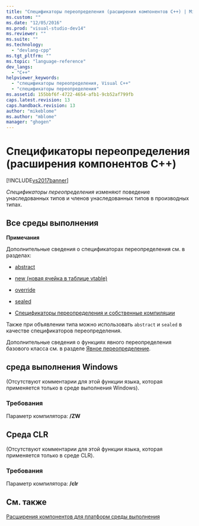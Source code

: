 ```yaml
---
title: "Спецификаторы переопределения (расширения компонентов C++) | Microsoft Docs"
ms.custom: ""
ms.date: "12/05/2016"
ms.prod: "visual-studio-dev14"
ms.reviewer: ""
ms.suite: ""
ms.technology: 
  - "devlang-cpp"
ms.tgt_pltfrm: ""
ms.topic: "language-reference"
dev_langs: 
  - "C++"
helpviewer_keywords: 
  - "спецификаторы переопределения, Visual C++"
  - "спецификаторы переопределения"
ms.assetid: 155bbf6f-4722-4654-afb1-9cb52af799fb
caps.latest.revision: 13
caps.handback.revision: 13
author: "mikeblome"
ms.author: "mblome"
manager: "ghogen"
---
```

# Спецификаторы переопределения (расширения компонентов C++)
[!INCLUDE[vs2017banner](../assembler/inline/includes/vs2017banner.md)]

*Спецификаторы переопределения* изменяют поведение унаследованных типов и членов унаследованных типов в производных типах.  
  
## Все среды выполнения  
 **Примечания**  
  
 Дополнительные сведения о спецификаторах переопределения см. в разделах:  
  
-   [abstract](../windows/abstract-cpp-component-extensions.md)  
  
-   [new \(новая ячейка в таблице vtable\)](../windows/new-new-slot-in-vtable-cpp-component-extensions.md)  
  
-   [override](../windows/override-cpp-component-extensions.md)  
  
-   [sealed](../windows/sealed-cpp-component-extensions.md)  
  
-   [Спецификаторы переопределения и собственные компиляции](../dotnet/how-to-declare-override-specifiers-in-native-compilations-cpp-cli.md)  
  
 Также при объявлении типа можно использовать `abstract` и `sealed` в качестве спецификаторов переопределения.  
  
 Дополнительные сведения о функциях явного переопределения базового класса см. в разделе [Явное переопределение](../windows/explicit-overrides-cpp-component-extensions.md).  
  
## среда выполнения Windows  
 \(Отсутствуют комментарии для этой функции языка, которая применяется только в среде выполнения Windows\).  
  
### Требования  
 Параметр компилятора: **\/ZW**  
  
## Среда CLR  
 \(Отсутствуют комментарии для этой функции языка, которая применяется только в среде CLR\).  
  
### Требования  
 Параметр компилятора: **\/clr**  
  
## См. также  
 [Расширения компонентов для платформ среды выполнения](../windows/component-extensions-for-runtime-platforms.md)